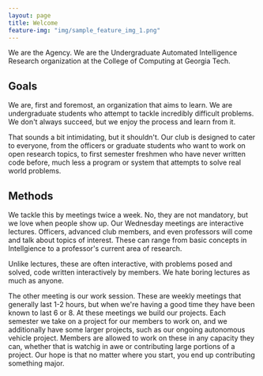 ```yaml
---
layout: page
title: Welcome
feature-img: "img/sample_feature_img_1.png"
---
```


We are the Agency. We are the Undergraduate Automated Intelligence Research organization at the College of Computing at Georgia Tech.

## Goals

We are, first and foremost, an organization that aims to learn. We are undergraduate students who attempt to tackle incredibly difficult problems. We don't always succeed, but we enjoy the process and learn from it.

That sounds a bit intimidating, but it shouldn't. Our club is designed to cater to everyone, from the officers or graduate students who want to work on open research topics, to first semester freshmen who have never written code before, much less a program or system that attempts to solve real world problems.

## Methods

We tackle this by meetings twice a week. No, they are not mandatory, but we love when people show up. Our Wednesday meetings are interactive lectures. Officers, advanced club members, and even professors will come and talk about topics of interest. These can range from basic concepts in Intellgience to a professor's current area of research. 

Unlike lectures, these are often interactive, with problems posed and solved, code written interactively by members. We hate boring lectures as much as anyone.

The other meeting is our work session. These are weekly meetings that generally last 1-2 hours, but when we're having a good time they have been known to last 6 or 8. At these meetings we build our projects. Each semester we take on a project for our members to work on, and we additionally have some larger projects, such as our ongoing autonomous vehicle project. Members are allowed to work on these in any capacity they can, whether that is watchig in awe or contributing large portions of a project. Our hope is that no matter where you start, you end up contributing something major.
